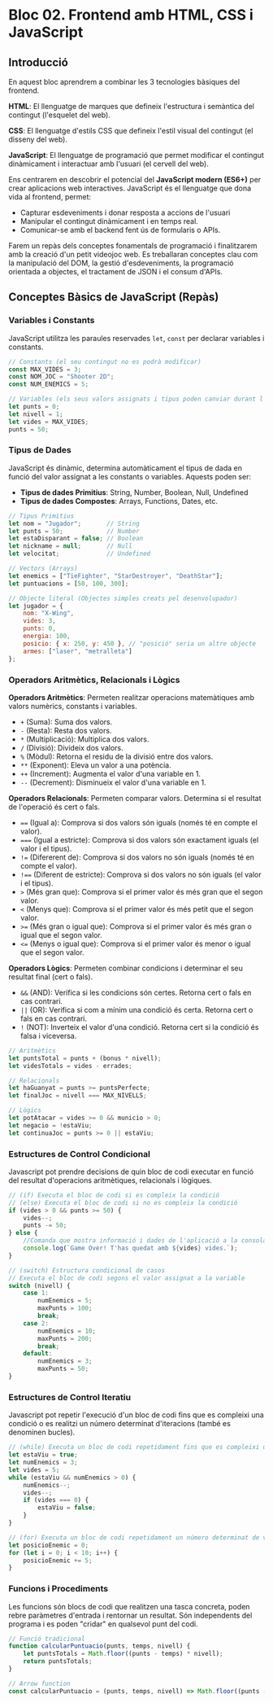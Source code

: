 # Bloc 02. Frontend amb HTML, CSS i JavaScript

## Introducció

En aquest bloc aprendrem a combinar les 3 tecnologies bàsiques del frontend.

**HTML**: El llenguatge de marques que defineix l'estructura i semàntica del contingut (l'esquelet del web).

**CSS**: El llenguatge d'estils CSS que defineix l'estil visual del contingut (el disseny del web).

**JavaScript**: El llenguatge de programació que permet modificar el contingut dinàmicament i interactuar amb l'usuari (el cervell del web).

Ens centrarem en descobrir el potencial del **JavaScript modern (ES6+)** per crear aplicacions web interactives. JavaScript és el llenguatge que dona vida al frontend, permet: 
- Capturar esdeveniments i donar resposta a accions de l'usuari
- Manipular el contingut dinàmicament i en temps real.
- Comunicar-se amb el backend fent ús de formularis o APIs.

Farem un repàs dels conceptes fonamentals de programació i finalitzarem amb la creació d'un petit videojoc web. Es treballaran conceptes clau com la manipulació del DOM, la gestió d'esdeveniments, la programació orientada a objectes, el tractament de JSON i el consum d'APIs.

## Conceptes Bàsics de JavaScript (Repàs)

### Variables i Constants

JavaScript utilitza les paraules reservades `let`, `const` per declarar variables i constants.

```javascript
// Constants (el seu contingut no es podrà modificar)
const MAX_VIDES = 3;
const NOM_JOC = "Shooter 2D";
const NUM_ENEMICS = 5;

// Variables (els seus valors assignats i tipus poden canviar durant l'execució)
let punts = 0;
let nivell = 1;
let vides = MAX_VIDES;
punts = 50;
```

### Tipus de Dades

JavaScript és dinàmic, determina automàticament el tipus de dada en funció del valor assignat a les constants o variables. Aquests poden ser:

- **Tipus de dades Primitius**: String, Number, Boolean, Null, Undefined
- **Tipus de dades Compostes**: Arrays, Functions, Dates, etc.

```javascript
// Tipus Primitius
let nom = "Jugador";       // String
let punts = 50;            // Number  
let estaDisparant = false; // Boolean
let nickname = null;       // Null
let velocitat;             // Undefined

// Vectors (Arrays)
let enemics = ["TieFighter", "StarDestroyer", "DeathStar"];
let puntuacions = [50, 100, 300];

// Objecte literal (Objectes simples creats pel desenvolupador)
let jugador = {
    nom: "X-Wing",
    vides: 3,
    punts: 0,
    energia: 100,
    posicio: { x: 250, y: 450 }, // "posició" seria un altre objecte
    armes: ["laser", "metralleta"]
};
```

### Operadors Aritmètics, Relacionals i Lògics

**Operadors Aritmètics**: Permeten realitzar operacions matemàtiques amb valors numèrics, constants i variables.
- `+` (Suma): Suma dos valors.
- `-` (Resta): Resta dos valors.
- `*` (Multiplicació): Multiplica dos valors.
- `/` (Divisió): Divideix dos valors.
- `%` (Mòdul): Retorna el residu de la divisió entre dos valors.
- `**` (Exponent): Eleva un valor a una potència.
- `++` (Increment): Augmenta el valor d'una variable en 1.
- `--` (Decrement): Disminueix el valor d'una variable en 1.

**Operadors Relacionals**: Permeten comparar valors. Determina si el resultat de l'operació és cert o fals.
- `==` (Igual a): Comprova si dos valors són iguals (només té en compte el valor).
- `===` (Igual a estricte): Comprova si dos valors són exactament iguals (el valor i el tipus).
- `!=` (Difererent de): Comprova si dos valors no són iguals (només té en compte el valor).
- `!==` (Diferent de estricte): Comprova si dos valors no són iguals (el valor i el tipus).
- `>` (Més gran que): Comprova si el primer valor és més gran que el segon valor.
- `<` (Menys que): Comprova si el primer valor és més petit que el segon valor.
- `>=` (Més gran o igual que): Comprova si el primer valor és més gran o igual que el segon valor.
- `<=` (Menys o igual que): Comprova si el primer valor és menor o igual que el segon valor.

**Operadors Lògics**: Permeten combinar condicions i determinar el seu resultat final (cert o fals).
- `&&` (AND): Verifica si les condicions són certes. Retorna cert o fals en cas contrari.
- `||` (OR): Verifica si com a mínim una condició és certa. Retorna cert o fals en cas contrari.
- `!` (NOT): Inverteix el valor d'una condició. Retorna cert si la condició és falsa i viceversa.

```javascript
// Aritmètics
let puntsTotal = punts + (bonus * nivell);
let videsTotals = vides - errades;

// Relacionals
let haGuanyat = punts >= puntsPerfecte;
let finalJoc = nivell === MAX_NIVELLS;

// Lògics
let potAtacar = vides >= 0 && municio > 0;
let negacio = !estaViu;
let continuaJoc = punts >= 0 || estaViu;
```

### Estructures de Control Condicional

Javascript pot prendre decisions de quin bloc de codi executar en funció del resultat d'operacions aritmètiques, relacionals i lògiques.

```javascript
// (if) Executa el bloc de codi si es compleix la condició
// (else) Executa el bloc de codi si no es compleix la condició
if (vides > 0 && punts >= 50) {
    vides--;
    punts -= 50;
} else {
    //Comanda que mostra informació i dades de l'aplicació a la consola del desenvolupador
    console.log(`Game Over! T'has quedat amb ${vides} vides.`);
}

// (switch) Estructura condicional de casos
// Executa el bloc de codi segons el valor assignat a la variable 
switch (nivell) {
    case 1:
        numEnemics = 5;
        maxPunts = 100;
        break;
    case 2:
        numEnemics = 10;
        maxPunts = 200;
        break;
    default:
        numEnemics = 3;
        maxPunts = 50;
}
```

### Estructures de Control Iteratiu

Javascript pot repetir l'execució d'un bloc de codi fins que es compleixi una condició o es realitzi un número determinat d'iteracions (també es denominen bucles).

```javascript
// (while) Executa un bloc de codi repetidament fins que es compleixi una condició
let estaViu = true;
let numEnemics = 3;
let vides = 5;
while (estaViu && numEnemics > 0) {
    numEnemics--;
    vides--;
    if (vides === 0) {
        estaViu = false;
    }
}

// (for) Executa un bloc de codi repetidament un número determinat de vegades
let posicioEnemic = 0;
for (let i = 0; i < 10; i++) {
    posicioEnemic += 5;
}
```

### Funcions i Procediments

Les funcions són blocs de codi que realitzen una tasca concreta, poden rebre paràmetres d'entrada i rentornar un resultat. Són independents del programa i es poden "cridar" en qualsevol punt del codi.

```javascript
// Funció tradicional
function calcularPuntuacio(punts, temps, nivell) {
    let puntsTotals = Math.floor((punts - temps) * nivell);
    return puntsTotals;
}

// Arrow function
const calcularPuntuacio = (punts, temps, nivell) => Math.floor((punts - temps) * nivell);
```